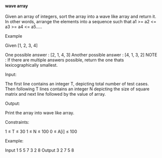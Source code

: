 #### wave array


Given an array of integers, sort the array into a wave like array and return it. 
In other words, arrange the elements into a sequence such that a1 >= a2 <= a3 >= a4 <= a5.....

Example

Given [1, 2, 3, 4]

One possible answer : [2, 1, 4, 3]
Another possible answer : [4, 1, 3, 2]
 NOTE : If there are multiple answers possible, return the one thats lexicographically smallest. 

 

Input:

The first line contains an integer T, depicting total number of test cases. 
Then following T lines contains an integer N depicting the size of square matrix and next line followed by the value of array.


Output:

Print the array into wave like array.


Constraints:

1 ≤ T ≤ 30
1 ≤ N ≤ 100
0 ≤ A[i] ≤ 100

Example:

Input
1
5
5 7 3 2 8
Output
3 2 7 5 8
